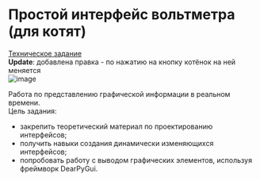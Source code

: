 # Простой интерфейс вольтметра (для котят)

[Техническое задание](https://docs.google.com/document/d/11PkCkOI4zQCVTf7OWjwZjcUPYADQXh5uPL7oAx-Y_-0/edit?usp=sharing)  
**Update**: добавлена правка - по нажатию на кнопку котёнок на ней меняется  
![image](https://user-images.githubusercontent.com/46486971/208298881-3618f337-08c7-4c7c-834f-d44e8280ade3.png)

Работа по представлению графической информации в реальном времени.  
Цель задания:
* закрепить теоретический материал по проектированию интерфейсов;  
* получить навыки создания динамически изменяющихся интерфейсов;  
* попробовать работу с выводом графических элементов, используя фреймворк DearPyGui.  
